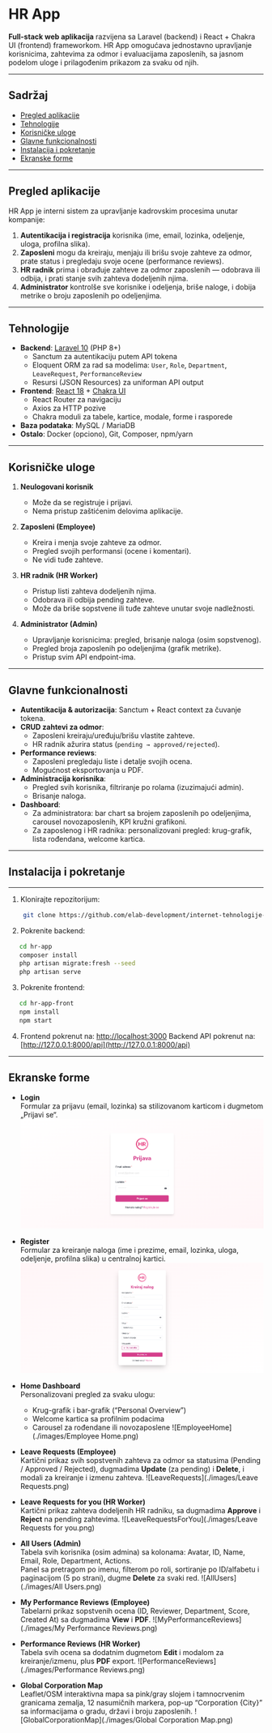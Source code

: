 # HR App

**Full-stack web aplikacija** razvijena sa Laravel (backend) i React + Chakra UI (frontend) frameworkom. HR App omogućava jednostavno upravljanje korisnicima, zahtevima za odmor i evaluacijama zaposlenih, sa jasnom podelom uloge i prilagođenim prikazom za svaku od njih.

---

## Sadržaj

- [Pregled aplikacije](#pregled-aplikacije)  
- [Tehnologije](#tehnologije)  
- [Korisničke uloge](#korisničke-uloge)  
- [Glavne funkcionalnosti](#glavne-funkcionalnosti)  
- [Instalacija i pokretanje](#instalacija-i-pokretanje)  
- [Ekranske forme](#ekrans​ke-forme)  

---

## Pregled aplikacije

HR App je interni sistem za upravljanje kadrovskim procesima unutar kompanije:

1. **Autentikacija i registracija** korisnika (ime, email, lozinka, odeljenje, uloga, profilna slika).  
2. **Zaposleni** mogu da kreiraju, menjaju ili brišu svoje zahteve za odmor, prate status i pregledaju svoje ocene (performance reviews).  
3. **HR radnik** prima i obrađuje zahteve za odmor zaposlenih — odobrava ili odbija, i prati stanje svih zahteva dodeljenih njima.  
4. **Administrator** kontrolše sve korisnike i odeljenja, briše naloge, i dobija metrike o broju zaposlenih po odeljenjima.

---

## Tehnologije

- **Backend**: [Laravel 10](https://laravel.com/) (PHP 8+)  
  - Sanctum za autentikaciju putem API tokena  
  - Eloquent ORM za rad sa modelima: `User`, `Role`, `Department`, `LeaveRequest`, `PerformanceReview`  
  - Resursi (JSON Resources) za uniforman API output  
- **Frontend**: [React 18](https://reactjs.org/) + [Chakra UI](https://chakra-ui.com/)  
  - React Router za navigaciju  
  - Axios za HTTP pozive  
  - Chakra moduli za tabele, kartice, modale, forme i rasporede  
- **Baza podataka**: MySQL / MariaDB  
- **Ostalo**: Docker (opciono), Git, Composer, npm/yarn

---

## Korisničke uloge

1. **Neulogovani korisnik**  
   - Može da se registruje i prijavi.  
   - Nema pristup zaštićenim delovima aplikacije.

2. **Zaposleni (Employee)**  
   - Kreira i menja svoje zahteve za odmor.  
   - Pregled svojih performansi (ocene i komentari).  
   - Ne vidi tuđe zahteve.

3. **HR radnik (HR Worker)**  
   - Pristup listi zahteva dodeljenih njima.  
   - Odobrava ili odbija pendin­g zahteve.  
   - Može da briše sopstvene ili tuđe zahteve unutar svoje nadležnosti.

4. **Administrator (Admin)**  
   - Upravljanje korisnicima: pregled, brisanje naloga (osim sopstvenog).  
   - Pregled broja zaposlenih po odeljenjima (grafik metrike).  
   - Pristup svim API endpoint-ima.

---

## Glavne funkcionalnosti

- **Autentikacija & autorizacija**: Sanctum + React context za čuvanje tokena.  
- **CRUD zahtevi za odmor**:  
  - Zaposleni kreiraju/uređuju/brišu vlastite zahteve.  
  - HR radnik ažurira status (`pending → approved/rejected`).  
- **Performance reviews**:  
  - Zaposleni pregledaju liste i detalje svojih ocena.  
  - Mogućnost eksportovanja u PDF.  
- **Administracija korisnika**:  
  - Pregled svih korisnika, filtriranje po rolama (izuzimajući admin).  
  - Brisanje naloga.  
- **Dashboard**:  
  - Za administratora: bar chart sa brojem zaposlenih po odeljenjima, carousel novozaposlenih, KPI kružni grafikoni.  
  - Za zaposlenog i HR radnika: personalizovani pregled: krug-grafik, lista rođendana, welcome kartica.

---

## Instalacija i pokretanje
---------------------------

1. Klonirajte repozitorijum:
```bash
    git clone https://github.com/elab-development/internet-tehnologije-2024-projekat-hrapp_2021_0294_2021_0036.git
```
2. Pokrenite backend:
```bash
   cd hr-app
   composer install
   php artisan migrate:fresh --seed
   php artisan serve
```
    
3. Pokrenite frontend:
```bash
   cd hr-app-front
   npm install
   npm start
```
    
4.  Frontend pokrenut na: [http://localhost:3000](http://localhost:3000) Backend API pokrenut na: [http://127.0.0.1:8000/api](http://127.0.0.1:8000/api)

---

## Ekranske forme

- **Login**  
  Formular za prijavu (email, lozinka) sa stilizovanom karticom i dugmetom „Prijavi se“.
  ![Login](./images/Login.png)

- **Register**  
  Formular za kreiranje naloga (ime i prezime, email, lozinka, uloga, odeljenje, profilna slika) u centralnoj kartici.
  ![Register](./images/Register.png)

- **Home Dashboard**  
  Personalizovani pregled za svaku ulogu:  
  - Krug-grafik i bar-grafik (“Personal Overview”)  
  - Welcome kartica sa profilnim podacima  
  - Carousel za rođendane ili novozaposlene
    ![EmployeeHome](./images/Employee Home.png)

- **Leave Requests (Employee)**  
  Kartični prikaz svih sopstvenih zahteva za odmor sa statusima (Pending / Approved / Rejected), dugmadima **Update** (za pending) i **Delete**, i modali za kreiranje i izmenu zahteva.
    ![LeaveRequests](./images/Leave Requests.png)

- **Leave Requests for you (HR Worker)**  
  Kartični prikaz zahteva dodeljenih HR radniku, sa dugmadima **Approve** i **Reject** na pending zahtevima.
    ![LeaveRequestsForYou](./images/Leave Requests for you.png)

- **All Users (Admin)**  
  Tabela svih korisnika (osim admina) sa kolonama: Avatar, ID, Name, Email, Role, Department, Actions.  
  Panel sa pretragom po imenu, filterom po roli, sortiranje po ID/alfabetu i paginacijom (5 po strani), dugme **Delete** za svaki red.
    ![AllUsers](./images/All Users.png)

- **My Performance Reviews (Employee)**  
  Tabelarni prikaz sopstvenih ocena (ID, Reviewer, Department, Score, Created At) sa dugmadima **View** i **PDF**.
    ![MyPerformanceReviews](./images/My Performance Reviews.png)

- **Performance Reviews (HR Worker)**  
  Tabela svih ocena sa dodatnim dugmetom **Edit** i modalom za kreiranje/izmenu, plus **PDF** export.
    ![PerformanceReviews](./images/Performance Reviews.png)

- **Global Corporation Map**  
  Leaflet/OSM interaktivna mapa sa pink/gray slojem i tamnocrvenim granicama zemalja, 12 nasumičnih markera, pop-up “Corporation {City}” sa informacijama o gradu, državi i broju zaposlenih.
    ![GlobalCorporationMap](./images/Global Corporation Map.png)

